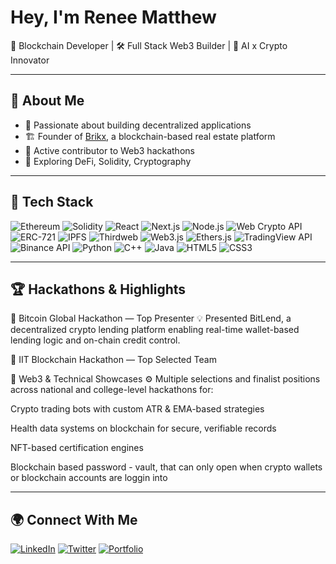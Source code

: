 # Hey, I'm Renee Matthew

🚀 Blockchain Developer | 🛠️ Full Stack Web3 Builder | 🧠 AI x Crypto Innovator

---

## 🧾 About Me

- 🔗 Passionate about building decentralized applications
- 🏗️ Founder of [Brikx](https://brikx-app.lovable.app/), a blockchain-based real estate platform
- 🤝 Active contributor to Web3 hackathons
- 🧪 Exploring DeFi, Solidity, Cryptography

---

## 🧰 Tech Stack

![Ethereum](https://img.shields.io/badge/Ethereum-3C3C3D?style=for-the-badge&logo=ethereum&logoColor=white)
![Solidity](https://img.shields.io/badge/Solidity-363636?style=for-the-badge&logo=solidity&logoColor=white)
![React](https://img.shields.io/badge/React-20232a?style=for-the-badge&logo=react&logoColor=61DAFB)
![Next.js](https://img.shields.io/badge/Next.js-black?style=for-the-badge&logo=next.js&logoColor=white)
![Node.js](https://img.shields.io/badge/Node.js-339933?style=for-the-badge&logo=nodedotjs&logoColor=white)
![Web Crypto API](https://img.shields.io/badge/Web%20Crypto%20API-2E86C1?style=for-the-badge)
![ERC-721](https://img.shields.io/badge/ERC--721-3C3C3D?style=for-the-badge&logo=ethereum&logoColor=white)
![IPFS](https://img.shields.io/badge/IPFS-65C2CB?style=for-the-badge&logo=ipfs&logoColor=white)
![Thirdweb](https://img.shields.io/badge/Thirdweb-000000?style=for-the-badge&logo=data:image/svg+xml;base64,...)
![Web3.js](https://img.shields.io/badge/Web3.js-F16822?style=for-the-badge&logo=web3dotjs&logoColor=white)
![Ethers.js](https://img.shields.io/badge/Ethers.js-3C3C3D?style=for-the-badge&logo=ethereum&logoColor=white)
![TradingView API](https://img.shields.io/badge/TradingView-2294D1?style=for-the-badge&logo=tradingview&logoColor=white)
![Binance API](https://img.shields.io/badge/Binance%20API-F0B90B?style=for-the-badge&logo=binance&logoColor=black)
![Python](https://img.shields.io/badge/Python-3776AB?style=for-the-badge&logo=python&logoColor=white)
![C++](https://img.shields.io/badge/C++-00599C?style=for-the-badge&logo=c%2B%2B&logoColor=white)
![Java](https://img.shields.io/badge/Java-ED8B00?style=for-the-badge&logo=java&logoColor=white)
![HTML5](https://img.shields.io/badge/HTML5-E34F26?style=for-the-badge&logo=html5&logoColor=white)
![CSS3](https://img.shields.io/badge/CSS3-1572B6?style=for-the-badge&logo=css3&logoColor=white)



---

## 🏆 Hackathons & Highlights

🥇 Bitcoin Global Hackathon — Top Presenter
💡 Presented BitLend, a decentralized crypto lending platform enabling real-time wallet-based lending logic and on-chain credit control.

🏅 IIT Blockchain Hackathon — Top Selected Team

🧠 Web3 & Technical Showcases
⚙️ Multiple selections and finalist positions across national and college-level hackathons for:

Crypto trading bots with custom ATR & EMA-based strategies

Health data systems on blockchain for secure, verifiable records

NFT-based certification engines

Blockchain based password - vault, that can only open when crypto wallets or blockchain accounts are loggin into

---

## 🌍 Connect With Me

[![LinkedIn](https://img.shields.io/badge/LinkedIn-blue?style=flat&logo=linkedin&logoColor=white)]([https://linkedin.com/in/yourprofile](https://www.linkedin.com/in/renee-matthew-673141263/))
[![Twitter](https://img.shields.io/badge/X-black?style=flat&logo=twitter&logoColor=white)]([https://twitter.com/yourhandle](https://x.com/mannyXcoin))
[![Portfolio](https://img.shields.io/badge/Portfolio-121212?style=flat&logo=vercel&logoColor=white)](https://yourportfolio.com)

